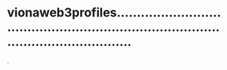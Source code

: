 # vionaweb3profiles..............................................................................................................
.
